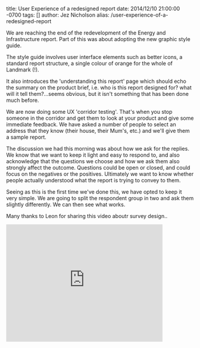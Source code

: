 title: User Experience of a redesigned report
date: 2014/12/10 21:00:00 -0700
tags: []
author: Jez Nicholson
alias: /user-experience-of-a-redesigned-report

​We are reaching the end of the redevelopment of the Energy and Infrastructure report. Part of this was about adopting the new graphic style guide. 

The style guide involves user interface elements such as better icons, a standard report structure, a single colour of orange for the whole of Landmark (!). 

It also introduces the 'understanding this report' page which should echo the summary on the product brief, i.e. who is this report designed for? what will it tell them?...seems obvious, but it isn't something that has been done much before.

We are now doing some UX 'corridor testing'. That's when you stop someone in the corridor and get them to look at your product and give some immediate feedback. We have asked a number of people to select an address that they know (their house, their Mum's, etc.) and we'll give them a sample report.

The discussion we had this morning was about how we ask for the replies. We know that we want to keep it light and easy to respond to, and also acknowledge that the questions we choose and how we ask them also strongly affect the outcome. Questions could be open or closed, and could focus on the negatives or the positives. Ultimately we want to know whether people actually understood what the report is trying to convey to them.

Seeing as this is the first time we've done this, we have opted to keep it very simple. We are going to split the respondent group in two and ask them slightly differently. We can then see what works.

Many thanks to Leon for sharing this video aboutr survey design..

<iframe width="420" height="315" src="https://www.youtube.com/embed/G0ZZJXw4MTA" frameborder="0" allowfullscreen></iframe>